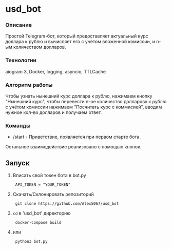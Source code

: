 # usd_bot

### Описание
Простой Telegram-бот, который предоставляет актуальный курс доллара к рублю и вычисляет его с учётом вложенной комиссии, и n-ым количеством долларов.

### Технологии
aiogram 3, Docker, logging, asyncio, TTLCache

### Алгоритм работы
Чтобы узнать нынешний курс доллара к рублю, нажимаем кнопку "Нынешний курс", чтобы перевести n-ое количество долларовк к рублю с учётом комиссии нажимаем "Посчитать курс с коммисией", вводим нужное кол-во долларов и получаем ответ.

### Команды
- /start - Приветствие, появляется при первом старте бота.

Остальное взаимодействие реализовано с помощью кнопок.

## Запуск
1. Вписать свой токен бота в bot.py

        API_TOKEN = "YOUR_TOKEN"
   
2. Скачать/Склонировать репозиторий

        git clone https://github.com/Alex5067/usd_bot
        
3. `cd` в 'usd_bot' директорию

        docker-compose build
4. или

        python3 bot.py
